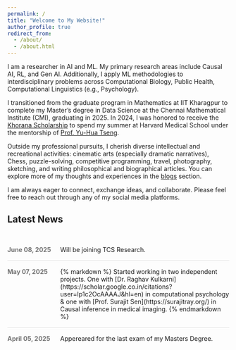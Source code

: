 ```yaml
---
permalink: /
title: "Welcome to My Website!"
author_profile: true
redirect_from: 
  - /about/
  - /about.html
---
```


I am a researcher in AI and ML. My primary research areas include Causal AI, RL, and Gen AI. Additionally, I apply ML methodologies to interdisciplinary problems across Computational Biology, Public Health, Computational Linguistics (e.g., Psychology).

I transitioned from the graduate program in Mathematics at IIT Kharagpur to complete my Master’s degree in Data Science at the Chennai Mathematical Institute (CMI), graduating in 2025. In 2024, I was honored to receive the [Khorana Scholarship](https://iusstf.org/khorana-program-for-scholars) to spend my summer at Harvard Medical School under the mentorship of [Prof. Yu-Hua Tseng](https://yhtsenglab.org/).

Outside my professional pursuits, I cherish diverse intellectual and recreational activities: cinematic arts (especially dramatic narratives), Chess, puzzle-solving, competitive programming, travel, photography, sketching, and writing philosophical and biographical articles. You can explore more of my thoughts and experiences in the [blogs](https://gaurangakrb.github.io/year-archive/) section.

I am always eager to connect, exchange ideas, and collaborate. Please feel free to reach out through any of my social media platforms.

<style>
  /* news-feed container */
  .news-list {
    list-style: none;
    padding: 0;
    margin: 2rem 0;
  }

  /* each news item */
  .news-item {
    display: flex;
    align-items: flex-start;
    border-bottom: 1px solid #e0e0e0;
    padding: 1rem 0;
  }
  .news-item:last-child {
    border-bottom: none;
  }

  /* date on the left: inherits theme text color, then mutes via opacity */
  .news-item time {
    flex: 0 0 120px;
    color: currentColor;
    opacity: 0.6;
    font-weight: bold;
  }

  /* content on the right */
  .news-content {
    flex: 1;
  }
  .news-content a {
    font-size: 1.05rem;
    font-weight: 600;
    color: #007acc;
    text-decoration: none;
  }
  .news-content a:hover {
    text-decoration: underline;
  }
  .news-content p {
    margin: 0.25rem 0 0;
    color: #333;
    font-size: 0.95rem;
  }
</style>

## Latest News

<ul class="news-list">
  <li class="news-item">
    <time datetime="2025-06-08">June 08, 2025</time>
    <div class="news-content">
      Will be joining TCS Research.
    </div>
  </li>
  <li class="news-item">
    <time datetime="2025-05-07">May 07, 2025</time>
    <div class="news-content">
      {% markdown %}
        Started working in two independent projects. One with [Dr. Raghav Kulkarni](https://scholar.google.co.in/citations?                             user=Ip1c2OcAAAAJ&hl=en) in computational psychology & one with [Prof. Surajit Sen](https://surajitray.org/) in Causal inference in             medical imaging.
      {% endmarkdown %}
    </div>
  </li>
  <li class="news-item">
    <time datetime="2025-05-03">April 05, 2025</time>
    <div class="news-content">
      Appereared for the last exam of my Masters Degree.
    </div>
  </li>
</ul>
